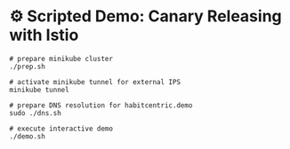 # ⚙️ Scripted Demo: Canary Releasing with Istio

```shell
# prepare minikube cluster
./prep.sh

# activate minikube tunnel for external IPS
minikube tunnel

# prepare DNS resolution for habitcentric.demo
sudo ./dns.sh

# execute interactive demo
./demo.sh
```
